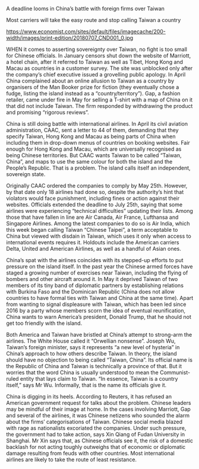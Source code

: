 A deadline looms in China’s battle with foreign firms over Taiwan

Most carriers will take the easy route and stop calling Taiwan a country

https://www.economist.com/sites/default/files/imagecache/200-width/images/print-edition/20180707_CND001_0.jpg


WHEN it comes to asserting sovereignty over Taiwan, no fight is too small for Chinese officials. In January censors shut down the website of Marriott, a hotel chain, after it referred to Taiwan as well as Tibet, Hong Kong and Macau as countries in a customer survey. The site was unblocked only after the company’s chief executive issued a grovelling public apology. In April China complained about an online allusion to Taiwan as a country by organisers of the Man Booker prize for fiction (they eventually chose a fudge, listing the island instead as a “country/territory”). Gap, a fashion retailer, came under fire in May for selling a T-shirt with a map of China on it that did not include Taiwan. The firm responded by withdrawing the product and promising “rigorous reviews”.

China is still doing battle with international airlines. In April its civil aviation administration, CAAC, sent a letter to 44 of them, demanding that they specify Taiwan, Hong Kong and Macau as being parts of China when including them in drop-down menus of countries on booking websites. Fair enough for Hong Kong and Macau, which are universally recognised as being Chinese territories. But CAAC wants Taiwan to be called “Taiwan, China”, and maps to use the same colour for both the island and the People’s Republic. That is a problem. The island calls itself an independent, sovereign state.

Originally CAAC ordered the companies to comply by May 25th. However, by that date only 18 airlines had done so, despite the authority’s hint that violators would face punishment, including fines or action against their websites. Officials extended the deadline to July 25th, saying that some airlines were experiencing “technical difficulties” updating their lists. Among those that have fallen in line are Air Canada, Air France, Lufthansa and Singapore Airlines. Among the latest companies to do so is Air India, which this week began calling Taiwan “Chinese Taipei”, a term acceptable to China but viewed with disdain in Taiwan, which uses it only when access to international events requires it. Holdouts include the American carriers Delta, United and American Airlines, as well as a handful of Asian ones.

China’s spat with the airlines coincides with its stepped-up efforts to put pressure on the island itself. In the past year the Chinese armed forces have staged a growing number of exercises near Taiwan, including the flying of bombers and other aircraft around it. In May it deprived Taiwan of two members of its tiny band of diplomatic partners by establishing relations with Burkina Faso and the Dominican Republic (China does not allow countries to have formal ties with Taiwan and China at the same time). Apart from wanting to signal displeasure with Taiwan, which has been led since 2016 by a party whose members scorn the idea of eventual reunification, China wants to warn America’s president, Donald Trump, that he should not get too friendly with the island.

Both America and Taiwan have bristled at China’s attempt to strong-arm the airlines. The White House called it “Orwellian nonsense”. Joseph Wu, Taiwan’s foreign minister, says it represents “a new level of hysteria” in China’s approach to how others describe Taiwan. In theory, the island should have no objection to being called “Taiwan, China”. Its official name is the Republic of China and Taiwan is technically a province of that. But it worries that the word China is usually understood to mean the Communist-ruled entity that lays claim to Taiwan. “In essence, Taiwan is a country itself,” says Mr Wu. Informally, that is the name its officials give it.

China is digging in its heels. According to Reuters, it has refused an American government request for talks about the problem. Chinese leaders may be mindful of their image at home. In the cases involving Marriott, Gap and several of the airlines, it was Chinese netizens who sounded the alarm about the firms’ categorisations of Taiwan. Chinese social media blazed with rage as nationalists excoriated the companies. Under such pressure, the government had to take action, says Xin Qiang of Fudan University in Shanghai. Mr Xin says that, as Chinese officials see it, the risk of a domestic backlash for not acting toughly outweighs that of economic or diplomatic damage resulting from feuds with other countries. Most international airlines are likely to take the route of least resistance.
